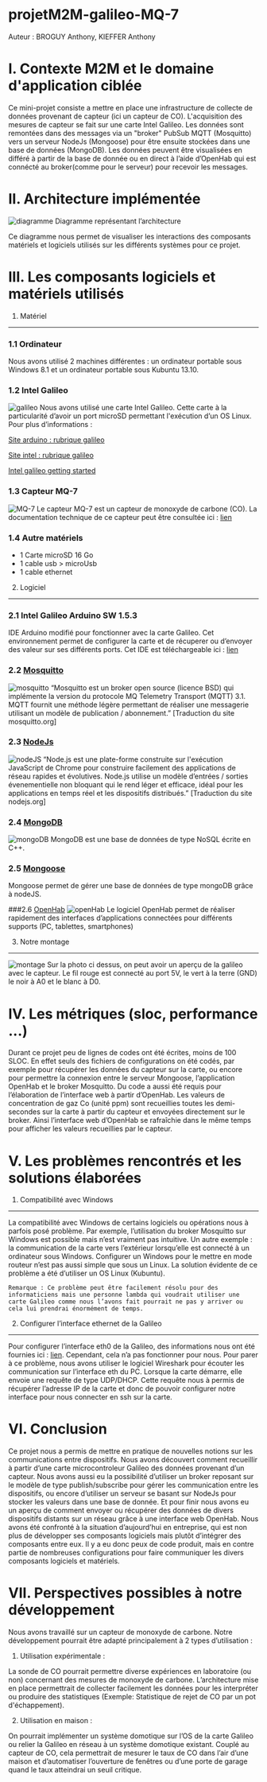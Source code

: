 projetM2M-galileo-MQ-7
======================

Auteur : BROGUY Anthony, KIEFFER Anthony

I. Contexte M2M et le domaine d'application ciblée
==================================================
  Ce mini-projet consiste a mettre en place une infrastructure de collecte de données provenant de capteur (ici un capteur de CO). L'acquisition des mesures de capteur se fait sur une carte Intel Galileo. Les données sont remontées dans des messages via un "broker" PubSub MQTT (Mosquitto) vers un serveur NodeJs (Mongoose) pour être ensuite stockées dans une base de données (MongoDB). Les données peuvent être visualisées en différé à partir de la base de donnée ou en direct à l’aide d’OpenHab qui est connécté au broker(comme pour le serveur) pour recevoir les messages. 

II. Architecture implémentée
============================
![diagramme](https://raw.githubusercontent.com/antho38/projetM2M-galileo-MQ-7/master/images/DiagrammeM2M.png)
Diagramme représentant l’architecture

  Ce diagramme nous permet de visualiser les interactions des composants matériels et logiciels utilisés sur les différents systèmes pour ce projet. 

III. Les composants logiciels et matériels utilisés
===================================================
1. Matériel
-----------
### 1.1 Ordinateur
  Nous avons utilisé 2 machines différentes : un ordinateur portable sous Windows 8.1 et un ordinateur portable sous Kubuntu 13.10.

### 1.2 Intel Galileo
![galileo](https://raw.githubusercontent.com/antho38/projetM2M-galileo-MQ-7/master/images/galileo.png)
Nous avons utilisé une carte Intel Galileo. Cette carte à la particularité d’avoir un port microSD permettant l'exécution d’un OS Linux.
    Pour plus d’informations : 
    
[Site arduino : rubrique galileo](http://arduino.cc/en/ArduinoCertified/IntelGalileo)

[Site intel : rubrique galileo](http://www.intel.com/content/www/us/en/do-it-yourself/galileo-maker-quark-board.html)

[Intel galileo getting started](https://communities.intel.com/servlet/JiveServlet/previewBody/22204-102-1-25429/Galileo_GettingStarted_329685_005.pdf)

### 1.3 Capteur MQ-7
![MQ-7](https://raw.githubusercontent.com/antho38/projetM2M-galileo-MQ-7/master/images/MQ-7.png)
Le capteur MQ-7 est un capteur de monoxyde de carbone (CO).
    La documentation technique de ce capteur peut être consultée ici : [lien](https://www.sparkfun.com/datasheets/Sensors/Biometric/MQ-7.pdf)

### 1.4 Autre matériels
- 1 Carte microSD 16 Go
- 1 cable usb > microUsb
- 1 cable ethernet

2. Logiciel
-----------
### 2.1 Intel Galileo Arduino SW 1.5.3
  IDE Arduino modifié pour fonctionner avec la carte Galileo. Cet environnement permet de configurer la carte et de récuperer ou d’envoyer des valeur sur ses différents ports.
  Cet IDE est téléchargeable ici : [lien](https://communities.intel.com/docs/DOC-22226)

### 2.2 [Mosquitto](http://mosquitto.org/)
![mosquitto](http://mosquitto.org/wp-content/themes/corp-mosq/images/mosquitto-50x35.png)
  “Mosquitto est un broker open source (licence BSD) qui implémente la version du protocole MQ Telemetry Transport (MQTT) 3.1. MQTT fournit une méthode légère permettant de réaliser une messagerie utilisant un modèle de publication / abonnement.” [Traduction du site mosquitto.org]
  
### 2.3 [NodeJs](http://nodejs.org/)
![nodeJS](https://raw.githubusercontent.com/antho38/projetM2M-galileo-MQ-7/master/images/nodeJS.png)
  “Node.js est une plate-forme construite sur l'exécution JavaScript de Chrome pour construire facilement des applications de réseau rapides et évolutives. Node.js utilise un modèle d’entrées / sorties évenementielle non bloquant qui le rend léger et efficace, idéal pour les applications en temps réel et les dispositifs distribués.” [Traduction du site nodejs.org]

### 2.4 [MongoDB](https://www.mongodb.org/)
![mongoDB](https://raw.githubusercontent.com/antho38/projetM2M-galileo-MQ-7/master/images/mongoDB.png)
  MongoDB est une base de données de type NoSQL écrite en C++.

### 2.5 [Mongoose](http://mongoosejs.com/)
  Mongoose permet de gérer une base de données de type mongoDB grâce à nodeJS.

###2.6 [OpenHab](http://www.openhab.org/)
![openHab](http://www.openhab.org/images/openhab-logo-top.png)
Le logiciel OpenHab permet de réaliser rapidement des interfaces d’applications connectées pour différents supports (PC, tablettes, smartphones)

3. Notre montage
----------------
![montage](https://raw.githubusercontent.com/antho38/projetM2M-galileo-MQ-7/master/images/montage.jpg)
Sur la photo ci dessus, on peut avoir un aperçu de la galileo avec le capteur. Le fil rouge est connecté au port 5V, le vert à la terre (GND) le noir à A0 et le blanc à D0.

IV. Les métriques (sloc, performance ...)
=========================================
  Durant ce projet peu de lignes de codes ont été écrites, moins de 100 SLOC. En effet seuls des fichiers de configurations on été codés, par exemple pour récupérer les données du capteur sur la carte, ou encore pour permettre la connexion entre le serveur Mongoose, l’application OpenHab et le broker Mosquitto. Du code a aussi été requis pour l’élaboration de l’interface web à partir d’OpenHab.
  Les valeurs de concentration de gaz Co (unité ppm) sont  recueillies toutes les demi-secondes sur la carte à partir du capteur et envoyées directement sur le broker. Ainsi l’interface web d’OpenHab se rafraîchie dans le même temps pour afficher les valeurs recueillies par le capteur.

V. Les problèmes rencontrés et les solutions élaborées
======================================================
1. Compatibilité avec Windows
-----------------------------
  La compatibilité avec Windows de certains logiciels ou opérations nous à parfois posé problème. Par exemple, l’utilisation du broker Mosquitto sur Windows est possible mais n’est vraiment pas intuitive. Un autre exemple : la communication de la carte vers l’extérieur lorsqu’elle est connecté à un ordinateur sous Windows. Configurer un Windows pour le mettre en mode routeur n’est pas aussi simple que sous un Linux.
    La solution évidente de ce problème a été d’utiliser un OS Linux (Kubuntu).
    
    Remarque : Ce problème peut être facilement résolu pour des informaticiens mais une personne lambda qui voudrait utiliser une carte Galileo comme nous l’avons fait pourrait ne pas y arriver ou cela lui prendrai énormément de temps.

2. Configurer l’interface ethernet de la Galileo
------------------------------------------------
  Pour configurer l’interface eth0 de la Galileo, des informations nous ont été fournies ici : [lien](http://air.imag.fr/index.php/SmartCampus2014/Tutoriels#Configuration_de_la_carte_Galileo). Cependant, cela n’a pas fonctionner pour nous.
  Pour parer à ce problème, nous avons utiliser le logiciel Wireshark pour écouter les communication sur l’interface eth du PC. Lorsque la carte démarre, elle envoie une requête de type UDP/DHCP. Cette requête nous à permis de récupérer l’adresse IP de la carte et donc de pouvoir configurer notre interface pour nous connecter en ssh sur la carte.

VI. Conclusion
==============
  Ce projet nous a permis de mettre en pratique de nouvelles notions sur les communications entre dispositifs. Nous avons découvert comment recueillir à partir d’une carte microcontroleur Galileo des données provenant d’un capteur. Nous avons aussi eu la possibilité d’utiliser un broker reposant sur le modèle de type publish/subscribe pour gérer les communication entre les dispositifs, ou encore d’utiliser un serveur se basant sur NodeJs pour stocker les valeurs dans une base de donnée. Et pour finir nous avons eu un aperçu de comment envoyer ou récupérer des données de divers dispositifs distants sur un réseau grâce à une interface web OpenHab.
Nous avons été confronté à la situation d’aujourd’hui en entreprise, qui est non plus de développer ses composants logiciels mais plutôt d’intégrer des composants entre eux. Il y a eu donc peux de code produit, mais en contre partie de nombreuses configurations pour faire communiquer les divers composants logiciels et matériels.

VII. Perspectives possibles à notre développement
=================================================
  Nous avons travaillé sur un capteur de monoxyde de carbone. Notre développement pourrait être adapté principalement à 2 types d’utilisation : 
  
1.  Utilisation expérimentale : 

  La sonde de CO pourrait permettre diverse expériences en laboratoire (ou non) concernant des mesures de monoxyde de carbone. L’architecture mise en place permettrait de collecter facilement les données pour les interpréter ou produire des statistiques (Exemple: Statistique de rejet de CO par un pot d'échappement). 

2.  Utilisation en maison : 

  On pourrait implémenter un système domotique sur l’OS de la carte Galileo ou relier la Galileo en réseau à un système domotique existant. Couplé au capteur de CO, cela permettrait de mesurer le taux de CO dans l’air d’une maison et d’automatiser l’ouverture de fenêtres ou d’une porte de garage quand le taux atteindrai un seuil critique. 
